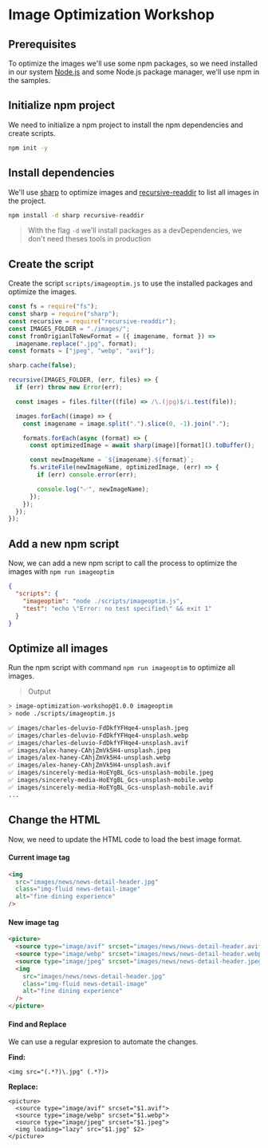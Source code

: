 # Image Optimization Workshop

## Prerequisites

To optimize the images we'll use some npm packages, so we need installed in our system [Node.js](https://nodejs.org/) and some Node.js package manager, we'll use npm in the samples.

## Initialize npm project

We need to initialize a npm project to install the npm dependencies and create scripts.

```bash
npm init -y
```

## Install dependencies

We'll use [sharp](https://sharp.pixelplumbing.com/) to optimize images and [recursive-readdir](https://github.com/jergason/recursive-readdir) to list all images in the project.

```bash
npm install -d sharp recursive-readdir
```

> With the flag `-d` we'll install packages as a devDependencies, we don't need theses tools in production

## Create the script

Create the script `scripts/imageoptim.js` to use the installed packages and optimize the images.

```js
const fs = require("fs");
const sharp = require("sharp");
const recursive = require("recursive-readdir");
const IMAGES_FOLDER = "./images/";
const fromOrigianlToNewFormat = ({ imagename, format }) =>
  imagename.replace(".jpg", format);
const formats = ["jpeg", "webp", "avif"];

sharp.cache(false);

recursive(IMAGES_FOLDER, (err, files) => {
  if (err) throw new Error(err);

  const images = files.filter((file) => /\.(jpg)$/i.test(file));

  images.forEach((image) => {
    const imagename = image.split(".").slice(0, -1).join(".");

    formats.forEach(async (format) => {
      const optimizedImage = await sharp(image)[format]().toBuffer();

      const newImageName = `${imagename}.${format}`;
      fs.writeFile(newImageName, optimizedImage, (err) => {
        if (err) console.error(err);

        console.log("✅", newImageName);
      });
    });
  });
});
```

## Add a new npm script

Now, we can add a new npm script to call the process to optimize the images with `npm run imageoptim`

```json
{
  "scripts": {
    "imageoptim": "node ./scripts/imageoptim.js",
    "test": "echo \"Error: no test specified\" && exit 1"
  }
}
```

## Optimize all images

Run the npm script with command `npm run imageoptim` to optimize all images.

> Output

```bash
> image-optimization-workshop@1.0.0 imageoptim
> node ./scripts/imageoptim.js

✅ images/charles-deluvio-FdDkfYFHqe4-unsplash.jpeg
✅ images/charles-deluvio-FdDkfYFHqe4-unsplash.webp
✅ images/charles-deluvio-FdDkfYFHqe4-unsplash.avif
✅ images/alex-haney-CAhjZmVk5H4-unsplash.jpeg
✅ images/alex-haney-CAhjZmVk5H4-unsplash.webp
✅ images/alex-haney-CAhjZmVk5H4-unsplash.avif
✅ images/sincerely-media-HoEYgBL_Gcs-unsplash-mobile.jpeg
✅ images/sincerely-media-HoEYgBL_Gcs-unsplash-mobile.webp
✅ images/sincerely-media-HoEYgBL_Gcs-unsplash-mobile.avif
...
```

## Change the HTML

Now, we need to update the HTML code to load the best image format.

#### Current image tag

```html
<img
  src="images/news/news-detail-header.jpg"
  class="img-fluid news-detail-image"
  alt="fine dining experience"
/>
```

#### New image tag

```html
<picture>
  <source type="image/avif" srcset="images/news/news-detail-header.avif" />
  <source type="image/webp" srcset="images/news/news-detail-header.webp" />
  <source type="image/jpeg" srcset="images/news/news-detail-header.jpeg" />
  <img
    src="images/news/news-detail-header.jpg"
    class="img-fluid news-detail-image"
    alt="fine dining experience"
  />
</picture>
```

#### Find and Replace

We can use a regular expresion to automate the changes.

**Find:**

```
<img src="(.*?)\.jpg" (.*?)>
```

**Replace:**

```
<picture>
  <source type="image/avif" srcset="$1.avif">
  <source type="image/webp" srcset="$1.webp">
  <source type="image/jpeg" srcset="$1.jpeg">
  <img loading="lazy" src="$1.jpg" $2>
</picture>
```
